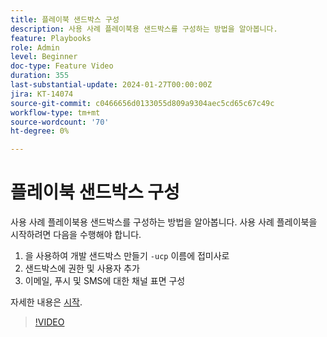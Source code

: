 ```yaml
---
title: 플레이북 샌드박스 구성
description: 사용 사례 플레이북용 샌드박스를 구성하는 방법을 알아봅니다.
feature: Playbooks
role: Admin
level: Beginner
doc-type: Feature Video
duration: 355
last-substantial-update: 2024-01-27T00:00:00Z
jira: KT-14074
source-git-commit: c0466656d0133055d809a9304aec5cd65c67c49c
workflow-type: tm+mt
source-wordcount: '70'
ht-degree: 0%

---
```



# 플레이북 샌드박스 구성

사용 사례 플레이북용 샌드박스를 구성하는 방법을 알아봅니다. 사용 사례 플레이북을 시작하려면 다음을 수행해야 합니다.

1. 을 사용하여 개발 샌드박스 만들기 `-ucp` 이름에 접미사로
1. 샌드박스에 권한 및 사용자 추가
1. 이메일, 푸시 및 SMS에 대한 채널 표면 구성

자세한 내용은 [시작](https://experienceleague.adobe.com/docs/experience-platform/use-case-playbooks/playbooks/get-started.html).

>[!VIDEO](https://video.tv.adobe.com/v/3426987/?learn=on)
